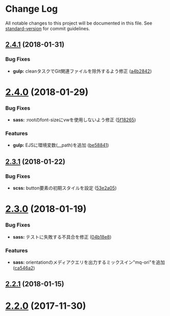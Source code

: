 # Change Log

All notable changes to this project will be documented in this file. See [standard-version](https://github.com/conventional-changelog/standard-version) for commit guidelines.

<a name="2.4.1"></a>
## [2.4.1](https://github.com/iwbc/website-coding-kit/compare/2.4.0...2.4.1) (2018-01-31)


### Bug Fixes

* **gulp:** cleanタスクでGit関連ファイルを除外するよう修正 ([a4b2842](https://github.com/iwbc/website-coding-kit/commit/a4b2842))



<a name="2.4.0"></a>
# [2.4.0](https://github.com/iwbc/website-coding-kit/compare/2.3.1...2.4.0) (2018-01-29)


### Bug Fixes

* **sass:** :rootのfont-sizeにvwを使用しないよう修正 ([5f18265](https://github.com/iwbc/website-coding-kit/commit/5f18265))


### Features

* **gulp:** EJSに環境変数(__path)を追加 ([be58841](https://github.com/iwbc/website-coding-kit/commit/be58841))



<a name="2.3.1"></a>
## [2.3.1](https://github.com/iwbc/website-coding-kit/compare/2.3.0...2.3.1) (2018-01-22)


### Bug Fixes

* **scss:** button要素の初期スタイルを設定 ([53e2a05](https://github.com/iwbc/website-coding-kit/commit/53e2a05))



<a name="2.3.0"></a>
# [2.3.0](https://github.com/iwbc/website-coding-kit/compare/2.2.1...2.3.0) (2018-01-19)


### Bug Fixes

* **sass:** テストに失敗する不具合を修正 ([04b18e8](https://github.com/iwbc/website-coding-kit/commit/04b18e8))


### Features

* **sass:** orientationのメディアクエリを出力するミックスイン"mq-ori"を追加 ([ca546a2](https://github.com/iwbc/website-coding-kit/commit/ca546a2))



<a name="2.2.1"></a>
## [2.2.1](https://github.com/iwbc/website-coding-kit/compare/2.2.0...2.2.1) (2018-01-15)



<a name="2.2.0"></a>
# [2.2.0](https://github.com/iwbc/website-coding-kit/compare/2.1.0...2.2.0) (2017-11-30)
